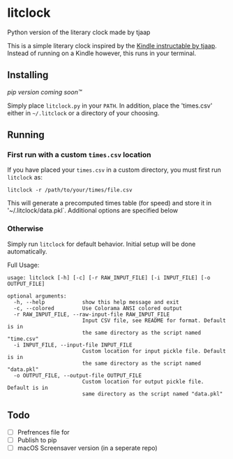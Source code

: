 # litclock
Python version of the literary clock made by tjaap

This is a simple literary clock inspired by the [Kindle instructable by tjaap](https://www.instructables.com/id/Literary-Clock-Made-From-E-reader/).
Instead of running on a Kindle however, this runs in your terminal.

## Installing
_pip version coming soon™️_

Simply place `litclock.py` in your `PATH`.
In addition, place the 'times.csv' either in `~/.litclock` or a directory of your choosing.

## Running

### First run with a custom `times.csv` location
If you have placed your `times.csv` in a custom directory, you must first run `litclock` as:

`litclock -r /path/to/your/times/file.csv`

This will generate a precomputed times table (for speed) and store it in '~/.litclock/data.pkl`. Additional options are specified below

### Otherwise

Simply run `litclock` for default behavior. Initial setup will be done automatically.

Full Usage:
```
usage: litclock [-h] [-c] [-r RAW_INPUT_FILE] [-i INPUT_FILE] [-o OUTPUT_FILE]

optional arguments:
  -h, --help            show this help message and exit
  -c, --colored         Use Colorama ANSI colored output
  -r RAW_INPUT_FILE, --raw-input-file RAW_INPUT_FILE
                        Input CSV file, see README for format. Default is in
                        the same directory as the script named "time.csv"
  -i INPUT_FILE, --input-file INPUT_FILE
                        Custom location for input pickle file. Default is in
                        the same directory as the script named "data.pkl"
  -o OUTPUT_FILE, --output-file OUTPUT_FILE
                        Custom location for output pickle file. Default is in
                        same directory as the script named "data.pkl"
```


## Todo
 - [ ] Prefrences file for
 - [ ] Publish to pip
 - [ ] macOS Screensaver version (in a seperate repo)
